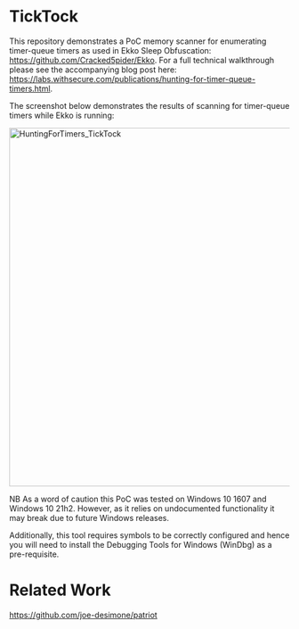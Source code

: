 # TickTock

This repository demonstrates a PoC memory scanner for enumerating timer-queue timers as used in Ekko Sleep Obfuscation: https://github.com/Cracked5pider/Ekko. For a full technical walkthrough please see the accompanying blog post here: https://labs.withsecure.com/publications/hunting-for-timer-queue-timers.html.

The screenshot below demonstrates the results of scanning for timer-queue timers while Ekko is running:

<img width="643" alt="HuntingForTimers_TickTock" src="https://user-images.githubusercontent.com/108275364/194870994-c4ab4736-0b65-46fb-9196-7adc8dfc61db.PNG">

NB As a word of caution this PoC was tested on Windows 10 1607 and Windows 10 21h2. However, as it relies on undocumented functionality it may break due to future Windows releases.

Additionally, this tool requires symbols to be correctly configured and hence you will need to install the Debugging Tools for Windows (WinDbg) as a pre-requisite.

# Related Work
https://github.com/joe-desimone/patriot
